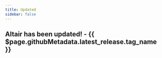 ```yaml
---
title: Updated
sidebar: false
---
```


## Altair has been updated! - {{ $page.githubMetadata.latest_release.tag_name }}

<Markdown :markdown="$page.githubMetadata.latest_release.body" />
